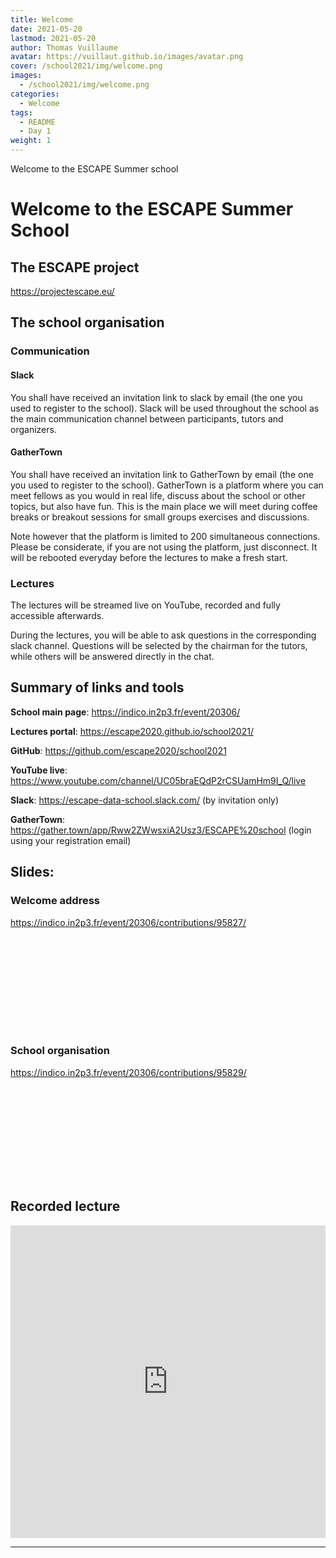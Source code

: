 ```yaml
---
title: Welcome
date: 2021-05-20
lastmod: 2021-05-20
author: Thomas Vuillaume
avatar: https://vuillaut.github.io/images/avatar.png
cover: /school2021/img/welcome.png
images:
  - /school2021/img/welcome.png
categories:
  - Welcome
tags:
  - README
  - Day 1
weight: 1
---
```


Welcome to the ESCAPE Summer school

<!--more-->
<!---->

<!-- Dear instructor:
* The dates at the top of this markdown (.md) document will help order the classes in the portal.
Please, if you don't need to, do not change the one that is now.
* Take into account that there is a feature in the dates: if you use a date in the future, the class will be not visible in the portal until the date you have assigned.
* You can create dedicated folders if you need to.
* But if you simply need to add some pictures, you can use the folder ../static/img/ mentioned at the top as /school2021/img/
-->

<!---->

# Welcome to the ESCAPE Summer School


## The ESCAPE project

https://projectescape.eu/


## The school organisation

### Communication

#### Slack
You shall have received an invitation link to slack by email (the one you used to register to the school).
Slack will be used throughout the school as the main communication channel between participants, tutors and organizers.

#### GatherTown

You shall have received an invitation link to GatherTown by email (the one you used to register to the school).
GatherTown is a platform where you can meet fellows as you would in real life, discuss about the school or other topics, but also have fun.
This is the main place we will meet during coffee breaks or breakout sessions for small groups exercises and discussions.

Note however that the platform is limited to 200 simultaneous connections. Please be considerate, if you are not using the platform, just disconnect.
It will be rebooted everyday before the lectures to make a fresh start.

### Lectures
The lectures will be streamed live on YouTube, recorded and fully accessible afterwards.

During the lectures, you will be able to ask questions in the corresponding slack channel.
Questions will be selected by the chairman for the tutors, while others will be answered directly in the chat.


## Summary of links and tools

**School main page**: https://indico.in2p3.fr/event/20306/

**Lectures portal**: https://escape2020.github.io/school2021/

**GitHub**: https://github.com/escape2020/school2021

**YouTube live**: https://www.youtube.com/channel/UC05braEQdP2rCSUamHm9I_Q/live

**Slack**: https://escape-data-school.slack.com/ (by invitation only)

**GatherTown**: https://gather.town/app/Rww2ZWwsxiA2Usz3/ESCAPE%20school (login using your registration email)

## Slides:

### Welcome address

https://indico.in2p3.fr/event/20306/contributions/95827/

<object data="https://indico.in2p3.fr/event/20306/contributions/95827/attachments/64621/89714/20210607_ESCAPE_SCHOOL_INTRO.pdf" type="application/pdf" width="100%" height="550px">
    <embed src="https://indico.in2p3.fr/event/20306/contributions/95827/attachments/64621/89714/20210607_ESCAPE_SCHOOL_INTRO.pdf">    
    </embed>
</object>

### School organisation

https://indico.in2p3.fr/event/20306/contributions/95829/

<object data="https://indico.in2p3.fr/event/20306/contributions/95829/attachments/64622/89718/20210607_ESCAPE_SCHOOL_ORGA.pdf
" type="application/pdf" width="100%" height="550px">
    <embed src="https://indico.in2p3.fr/event/20306/contributions/95829/attachments/64622/89718/20210607_ESCAPE_SCHOOL_ORGA.pdf
">    
    </embed>
</object>


## Recorded lecture


<iframe width="100%" height="500" src="https://www.youtube.com/embed/TUrJ_IudVx8" title="YouTube video player" frameborder="0" allow="accelerometer; autoplay; clipboard-write; encrypted-media; gyroscope; picture-in-picture" allowfullscreen></iframe>


---
